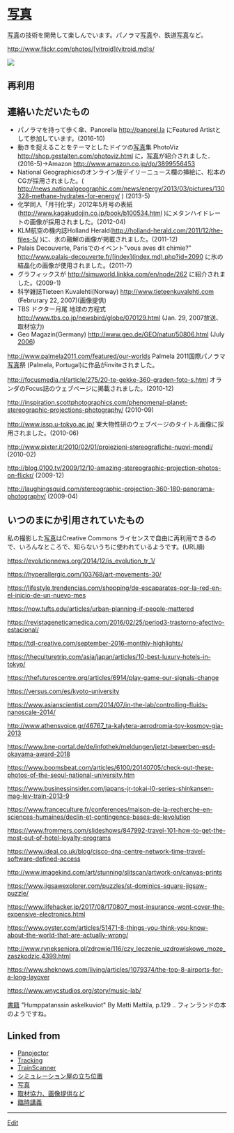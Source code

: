 # [写真](写真.md)

[写真](写真.md)の技術を開発して楽しんでいます。パノラマ[写真](写真.md)や、鉄道[写真](写真.md)など。

http://www.flickr.com/photos/[vitroid](vitroid.md)s/

![](https://farm1.staticflickr.com/925/41421686170_cac9793d26_z_d.jpg)



## 再利用

## 連絡いただいたもの


* パノラマを持って歩く傘、Panorella http://panorel.la にFeatured Artistとして参加しています。(2016-10)
* 動きを捉えることをテーマとしたドイツの[写真](写真.md)集 PhotoViz http://shop.gestalten.com/photoviz.html に，[写真](写真.md)が紹介されました．(2016-5)→Amazon http://www.amazon.co.jp/dp/3899556453
* National Geographicsのオンライン版デイリーニュース欄の挿絵に、松本のCGが採用されました。( http://news.nationalgeographic.com/news/energy/2013/03/pictures/130328-methane-hydrates-for-energy/ ) (2013-5)
* 化学同人「月刊化学」2012年5月号の表紙(http://www.kagakudojin.co.jp/book/b100534.html )にメタンハイドレートの画像が採用されました。(2012-04)
* KLM航空の機内誌Holland Herald(http://holland-herald.com/2011/12/the-files-5/ )に、氷の融解の画像が掲載されました。(2011-12) 
* Palais Decouverte, Parisでのイベント"vous aves dit chimie?" http://www.palais-decouverte.fr/[index](index.md).php?id=2090 に氷の結晶化の画像が使用されました。(2011-7)
* グラフィックスが http://simuworld.linkka.com/en/node/262 に紹介されました。(2009-1)
* 科学雑誌Tieteen Kuvalehti(Norway) http://www.tieteenkuvalehti.com (Februrary 22, 2007)(画像提供)
* TBS ドクター月尾 地球の方程式 http://www.tbs.co.jp/newsbird/globe/070129.html (Jan. 29, 2007放送、取材協力)
* Geo Magazin(Germany) http://www.geo.de/GEO/natur/50806.html (July [2006](2006.md))

http://www.palmela2011.com/featured/our-worlds Palmela 2011国際パノラマ[写真](写真.md)祭 (Palmela, Portugal)に作品がinviteされました。

http://focusmedia.nl/article/275/20-te-gekke-360-graden-foto-s.html オランダのFocus誌のウェブページに掲載されました。(2010-12)

http://inspiration.scottphotographics.com/phenomenal-planet-stereographic-projections-photography/ (2010-09)

http://www.issp.u-tokyo.ac.jp/ 東大物性研のウェブページのタイトル画像に採用されました。(2010-06)

http://www.pixter.it/2010/02/01/proiezioni-stereografiche-nuovi-mondi/ (2010-02)

http://blog.0100.tv/2009/12/10-amazing-stereographic-projection-photos-on-flickr/ (2009-12)

http://laughingsquid.com/stereographic-projection-360-180-panorama-photography/ (2009-04)



## いつのまにか引用されていたもの

私の撮影した[写真](写真.md)はCreative Commons ライセンスで自由に再利用できるので、いろんなところで、知らないうちに使われているようです。(URL順)

https://evolutionnews.org/2014/12/is_evolution_tr_1/

https://hyperallergic.com/103768/art-movements-30/

https://lifestyle.trendencias.com/shopping/de-escaparates-por-la-red-en-el-inicio-de-un-nuevo-mes

https://now.tufts.edu/articles/urban-planning-if-people-mattered

https://revistageneticamedica.com/2016/02/25/period3-trastorno-afectivo-estacional/

https://tdl-creative.com/september-2016-monthly-highlights/

https://theculturetrip.com/asia/japan/articles/10-best-luxury-hotels-in-tokyo/

https://thefuturescentre.org/articles/6914/play-game-our-signals-change

https://versus.com/es/kyoto-university

https://www.asianscientist.com/2014/07/in-the-lab/controlling-fluids-nanoscale-2014/

http://www.athensvoice.gr/46767_ta-kalytera-aerodromia-toy-kosmoy-gia-2013

https://www.bne-portal.de/de/infothek/meldungen/jetzt-bewerben-esd-okayama-award-2018

https://www.boomsbeat.com/articles/6100/20140705/check-out-these-photos-of-the-seoul-national-university.htm

https://www.businessinsider.com/japans-jr-tokai-l0-series-shinkansen-mag-lev-train-2013-9

https://www.franceculture.fr/conferences/maison-de-la-recherche-en-sciences-humaines/declin-et-contingence-bases-de-levolution

https://www.frommers.com/slideshows/847992-travel-101-how-to-get-the-most-out-of-hotel-loyalty-programs

https://www.ideal.co.uk/blog/cisco-dna-centre-network-time-travel-software-defined-access

http://www.imagekind.com/art/stunning/slitscan/artwork-on/canvas-prints

https://www.jigsawexplorer.com/puzzles/st-dominics-square-jigsaw-puzzle/

https://www.lifehacker.jp/2017/08/170807_most-insurance-wont-cover-the-expensive-electronics.html

https://www.oyster.com/articles/51471-8-things-you-think-you-know-about-the-world-that-are-actually-wrong/

http://www.rynekseniora.pl/zdrowie/116/czy_leczenie_uzdrowiskowe_moze_zaszkodzic,4399.html

https://www.sheknows.com/living/articles/1079374/the-top-8-airports-for-a-long-layover

https://www.wnycstudios.org/story/music-lab/

[書籍](書籍.md) "Humppatanssin askelkuviot" By Matti Mattila, p.129 .. フィンランドの本のようですね。







## Linked from

* [Panojector](Panojector.md)
* [Tracking](Tracking.md)
* [TrainScanner](TrainScanner.md)
* [シミュレーション屋の立ち位置](シミュレーション屋の立ち位置.md)
* [写真](写真.md)
* [取材協力、画像提供など](取材協力、画像提供など.md)
* [臨時講義](臨時講義.md)


----
[Edit](https://github.com/vitroid/vitroid.github.io/edit/master/MD/写真.md)
